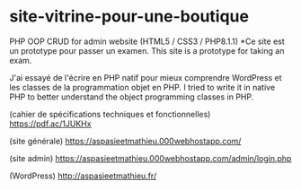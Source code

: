 # site-vitrine-pour-une-boutique
PHP OOP CRUD for admin website (HTML5 / CSS3 / PHP8.1.1) 
*Ce site est un prototype pour passer un examen. This site is a prototype for taking an exam.

J'ai essayé de l'écrire en PHP natif pour mieux comprendre WordPress et les classes de la programmation objet en PHP. 
I tried to write it in native PHP to better understand the object programming classes in PHP. 

(cahier de spécifications techniques et fonctionnelles)
https://pdf.ac/1JUKHx

(site générale)
https://aspasieetmathieu.000webhostapp.com/

(site admin)
https://aspasieetmathieu.000webhostapp.com/admin/login.php

(WordPress)
http://aspasieetmathieu.fr/
